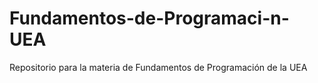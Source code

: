 # Fundamentos-de-Programaci-n-UEA
Repositorio para la materia de Fundamentos de Programación de la UEA
